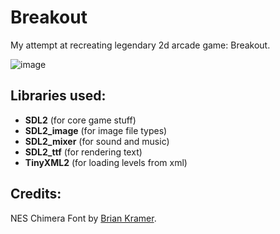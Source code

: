 # Breakout

My attempt at recreating legendary 2d arcade game: Breakout.

![image](https://github.com/AnteDev00/Breakout/assets/151842550/69da578f-a48b-47d1-85f6-77c5021122ad)

## Libraries used:
- **SDL2**       (for core game stuff)
- **SDL2_image** (for image file types)
- **SDL2_mixer** (for sound and music)
- **SDL2_ttf**   (for rendering text)
- **TinyXML2**   (for loading levels from xml)

## Credits:
NES Chimera Font by [Brian Kramer](https://www.pkeod.com/).
